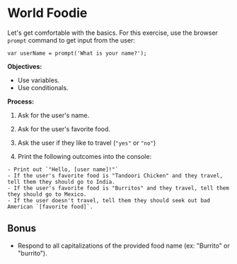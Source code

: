 # World Foodie

Let's get comfortable with the basics. For this exercise, use the browser `prompt` command to get input from the user:

```
var userName = prompt('What is your name?');
```

**Objectives:**

 - Use variables.
 - Use conditionals.

**Process:**

1. Ask for the user's name.

2. Ask for the user's favorite food.

3. Ask the user if they like to travel (`"yes"` or `"no"`)

4. Print the following outcomes into the console:

```
- Print out `"Hello, [user name]!"`
- If the user's favorite food is "Tandoori Chicken" and they travel, tell them they should go to India.
- If the user's favorite food is "Burritos" and they travel, tell them they should go to Mexico.
- If the user doesn't travel, tell them they should seek out bad American `[favorite food]`.
```

## Bonus

- Respond to all capitalizations of the provided food name (ex: "Burrito" or "burrito").